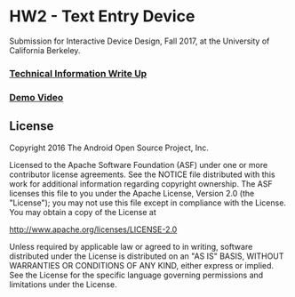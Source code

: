HW2 - Text Entry Device
=====================================

Submission for Interactive Device Design, Fall 2017, at the University of California Berkeley.

### [Technical Information Write Up](https://drive.google.com/a/berkeley.edu/file/d/0B4gFHXEeWkebbFpFYjhFM0o1a2c/view?usp=sharing)

### [Demo Video](https://drive.google.com/a/berkeley.edu/file/d/0B4gFHXEeWkebMmRyMGFjbTV2WGs/view?usp=sharing)


License
-------

Copyright 2016 The Android Open Source Project, Inc.

Licensed to the Apache Software Foundation (ASF) under one or more contributor
license agreements.  See the NOTICE file distributed with this work for
additional information regarding copyright ownership.  The ASF licenses this
file to you under the Apache License, Version 2.0 (the "License"); you may not
use this file except in compliance with the License.  You may obtain a copy of
the License at

  http://www.apache.org/licenses/LICENSE-2.0

Unless required by applicable law or agreed to in writing, software
distributed under the License is distributed on an "AS IS" BASIS, WITHOUT
WARRANTIES OR CONDITIONS OF ANY KIND, either express or implied.  See the
License for the specific language governing permissions and limitations under
the License.
